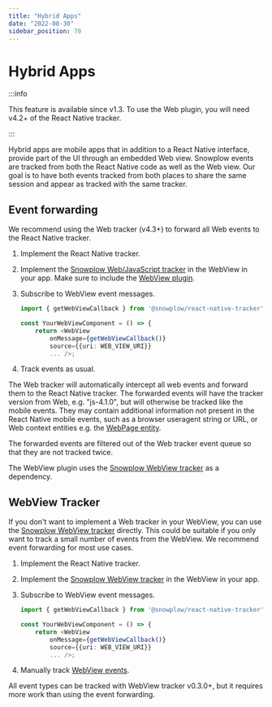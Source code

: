 ```yaml
---
title: "Hybrid Apps"
date: "2022-08-30"
sidebar_position: 70
---
```


# Hybrid Apps

:::info

This feature is available since v1.3. To use the Web plugin, you will need v4.2+ of the React Native tracker.

:::

Hybrid apps are mobile apps that in addition to a React Native interface, provide part of the UI through an embedded Web view. Snowplow events are tracked from both the React Native code as well as the Web view. Our goal is to have both events tracked from both places to share the same session and appear as tracked with the same tracker.

## Event forwarding

We recommend using the Web tracker (v4.3+) to forward all Web events to the React Native tracker.

1. Implement the React Native tracker.
2. Implement the [Snowplow Web/JavaScript tracker](/docs/sources/trackers/web-trackers/index.md) in the WebView in your app. Make sure to include the [WebView plugin](/docs/sources/trackers/web-trackers/tracking-events/webview/index.md).
3. Subscribe to WebView event messages.

    ```typescript
    import { getWebViewCallback } from '@snowplow/react-native-tracker';

    const YourWebViewComponent = () => {
        return <WebView
            onMessage={getWebViewCallback()}
            source={{uri: WEB_VIEW_URI}}
            ... />;
    ```

4. Track events as usual.

The Web tracker will automatically intercept all web events and forward them to the React Native tracker. The forwarded events will have the tracker version from Web, e.g. "js-4.1.0", but will otherwise be tracked like the mobile events. They may contain additional information not present in the React Native mobile events, such as a browser useragent string or URL, or Web context entities e.g. the [WebPage entity](/docs/sources/trackers/web-trackers/tracking-events/page-views/index.md#webpage-page-view-id-context-entity).

The forwarded events are filtered out of the Web tracker event queue so that they are not tracked twice.

The WebView plugin uses the [Snowplow WebView tracker](/docs/sources/trackers/webview-tracker/index.md) as a dependency.

## WebView Tracker

If you don't want to implement a Web tracker in your WebView, you can use the [Snowplow WebView tracker](/docs/sources/trackers/webview-tracker/index.md) directly. This could be suitable if you only want to track a small number of events from the WebView. We recommend event forwarding for most use cases.

1. Implement the React Native tracker.
2. Implement the [Snowplow WebView tracker](/docs/sources/trackers/webview-tracker/index.md) in the WebView in your app.
3. Subscribe to WebView event messages.

    ```typescript
    import { getWebViewCallback } from '@snowplow/react-native-tracker';

    const YourWebViewComponent = () => {
        return <WebView
            onMessage={getWebViewCallback()}
            source={{uri: WEB_VIEW_URI}}
            ... />;
    ```

4. Manually track [WebView events](/docs/sources/trackers/webview-tracker/index.md).

All event types can be tracked with WebView tracker v0.3.0+, but it requires more work than using the event forwarding.
